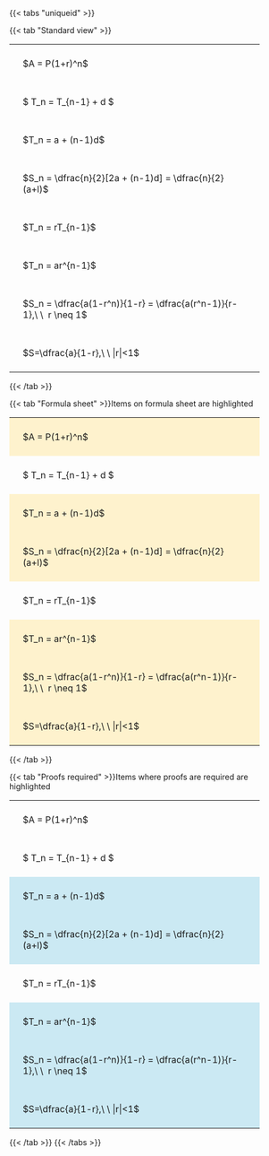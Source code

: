 ---
---

{{< tabs "uniqueid" >}}

{{< tab "Standard view" >}}

<style type="text/css">
#T_bb8cb th.col_heading {
  text-align: left;
  font-size: 1em;
}
#T_bb8cb td {
  text-align: left;
  font-size: 1em;
  padding: 1.5em;
}
#T_bb8cb_row0_col0, #T_bb8cb_row1_col0, #T_bb8cb_row2_col0, #T_bb8cb_row3_col0, #T_bb8cb_row4_col0, #T_bb8cb_row5_col0, #T_bb8cb_row6_col0, #T_bb8cb_row7_col0 {
  width: 400px;
  white-space: pre-wrap;
}
</style>
<table id="T_bb8cb">
  <thead>
  </thead>
  <tbody>
    <tr>
      <td id="T_bb8cb_row0_col0" class="data row0 col0" >$A = P(1+r)^n$</td>
    </tr>
    <tr>
      <td id="T_bb8cb_row1_col0" class="data row1 col0" >$ T_n = T_{n-1} + d $</td>
    </tr>
    <tr>
      <td id="T_bb8cb_row2_col0" class="data row2 col0" >$T_n = a + (n-1)d$</td>
    </tr>
    <tr>
      <td id="T_bb8cb_row3_col0" class="data row3 col0" >$S_n = \dfrac{n}{2}[2a + (n-1)d] = \dfrac{n}{2}(a+l)$</td>
    </tr>
    <tr>
      <td id="T_bb8cb_row4_col0" class="data row4 col0" >$T_n = rT_{n-1}$</td>
    </tr>
    <tr>
      <td id="T_bb8cb_row5_col0" class="data row5 col0" >$T_n = ar^{n-1}$</td>
    </tr>
    <tr>
      <td id="T_bb8cb_row6_col0" class="data row6 col0" >$S_n = \dfrac{a(1-r^n)}{1-r} = \dfrac{a(r^n-1)}{r-1},\ \  r \neq 1$</td>
    </tr>
    <tr>
      <td id="T_bb8cb_row7_col0" class="data row7 col0" >$S=\dfrac{a}{1-r},\ \ |r|<1$</td>
    </tr>
  </tbody>
</table>
{{< /tab >}}

{{< tab "Formula sheet" >}}Items on formula sheet are highlighted
<br>
<style type="text/css">
#T_e8a4d th.col_heading {
  text-align: left;
  font-size: 1em;
}
#T_e8a4d td {
  text-align: left;
  font-size: 1em;
  padding: 1.5em;
}
#T_e8a4d_row0_col0, #T_e8a4d_row2_col0, #T_e8a4d_row3_col0, #T_e8a4d_row5_col0, #T_e8a4d_row6_col0, #T_e8a4d_row7_col0 {
  width: 400px;
  background-color: rgba(255,194,10, 0.2);
  white-space: pre-wrap;
}
#T_e8a4d_row1_col0, #T_e8a4d_row4_col0 {
  width: 400px;
  white-space: pre-wrap;
}
</style>
<table id="T_e8a4d">
  <thead>
  </thead>
  <tbody>
    <tr>
      <td id="T_e8a4d_row0_col0" class="data row0 col0" >$A = P(1+r)^n$</td>
    </tr>
    <tr>
      <td id="T_e8a4d_row1_col0" class="data row1 col0" >$ T_n = T_{n-1} + d $</td>
    </tr>
    <tr>
      <td id="T_e8a4d_row2_col0" class="data row2 col0" >$T_n = a + (n-1)d$</td>
    </tr>
    <tr>
      <td id="T_e8a4d_row3_col0" class="data row3 col0" >$S_n = \dfrac{n}{2}[2a + (n-1)d] = \dfrac{n}{2}(a+l)$</td>
    </tr>
    <tr>
      <td id="T_e8a4d_row4_col0" class="data row4 col0" >$T_n = rT_{n-1}$</td>
    </tr>
    <tr>
      <td id="T_e8a4d_row5_col0" class="data row5 col0" >$T_n = ar^{n-1}$</td>
    </tr>
    <tr>
      <td id="T_e8a4d_row6_col0" class="data row6 col0" >$S_n = \dfrac{a(1-r^n)}{1-r} = \dfrac{a(r^n-1)}{r-1},\ \  r \neq 1$</td>
    </tr>
    <tr>
      <td id="T_e8a4d_row7_col0" class="data row7 col0" >$S=\dfrac{a}{1-r},\ \ |r|<1$</td>
    </tr>
  </tbody>
</table>
{{< /tab >}}

{{< tab "Proofs required" >}}Items where proofs are required are highlighted
<br>
<style type="text/css">
#T_09746 th.col_heading {
  text-align: left;
  font-size: 1em;
}
#T_09746 td {
  text-align: left;
  font-size: 1em;
  padding: 1.5em;
}
#T_09746_row0_col0, #T_09746_row1_col0, #T_09746_row4_col0 {
  width: 400px;
  white-space: pre-wrap;
}
#T_09746_row2_col0, #T_09746_row3_col0, #T_09746_row5_col0, #T_09746_row6_col0, #T_09746_row7_col0 {
  width: 400px;
  background-color: rgba(0,150,200, 0.2);
  white-space: pre-wrap;
}
</style>
<table id="T_09746">
  <thead>
  </thead>
  <tbody>
    <tr>
      <td id="T_09746_row0_col0" class="data row0 col0" >$A = P(1+r)^n$</td>
    </tr>
    <tr>
      <td id="T_09746_row1_col0" class="data row1 col0" >$ T_n = T_{n-1} + d $</td>
    </tr>
    <tr>
      <td id="T_09746_row2_col0" class="data row2 col0" >$T_n = a + (n-1)d$</td>
    </tr>
    <tr>
      <td id="T_09746_row3_col0" class="data row3 col0" >$S_n = \dfrac{n}{2}[2a + (n-1)d] = \dfrac{n}{2}(a+l)$</td>
    </tr>
    <tr>
      <td id="T_09746_row4_col0" class="data row4 col0" >$T_n = rT_{n-1}$</td>
    </tr>
    <tr>
      <td id="T_09746_row5_col0" class="data row5 col0" >$T_n = ar^{n-1}$</td>
    </tr>
    <tr>
      <td id="T_09746_row6_col0" class="data row6 col0" >$S_n = \dfrac{a(1-r^n)}{1-r} = \dfrac{a(r^n-1)}{r-1},\ \  r \neq 1$</td>
    </tr>
    <tr>
      <td id="T_09746_row7_col0" class="data row7 col0" >$S=\dfrac{a}{1-r},\ \ |r|<1$</td>
    </tr>
  </tbody>
</table>
{{< /tab >}}
{{< /tabs >}}